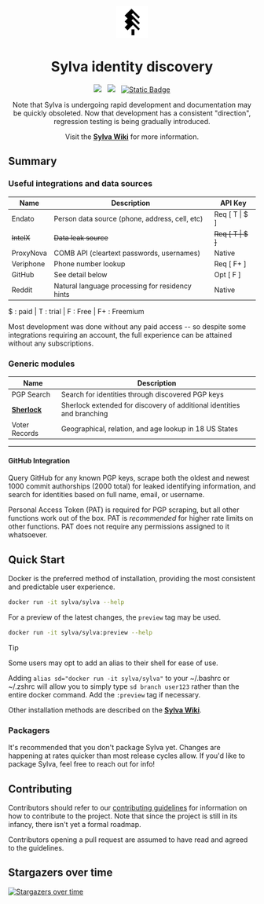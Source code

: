 <p align="center">
<picture>
  <source media="(prefers-color-scheme: dark)" width="100" height="100" srcset="../docs/assets/logo-white.png">
  <source media="(prefers-color-scheme: light)" width="100" height="100" srcset="../docs/assets/logo-black.png">
  <img alt="Shows an illustrated sun in light mode and a moon with stars in dark mode." src="../docs/assets/logo-black.png">
</picture>
</p>

<h1 align="center">Sylva identity discovery</h1>

<p align="center">
<a href="https://codeclimate.com/github/ppfeister/sylva/maintainability"><img src="https://api.codeclimate.com/v1/badges/4884eb85ac21a8426edc/maintainability" /></a>
&nbsp; <a href="https://codeclimate.com/github/ppfeister/sylva/test_coverage"><img src="https://api.codeclimate.com/v1/badges/4884eb85ac21a8426edc/test_coverage" /></a>
&nbsp; <a href="#"><img alt="Static Badge" src="https://img.shields.io/badge/type%20safety-mypy-1868ff"></a>
</p>

<p align="center">
Note that Sylva is undergoing rapid development and documentation may be quickly obsoleted. Now that development has a consistent "direction", regression testing is being gradually introduced.
</p>
<p align="center">
Visit the <strong><a href="https://sylva.pfeister.dev">Sylva Wiki</a></strong> for more information.
</p>

## Summary

### Useful integrations and data sources

| Name | Description | API Key |
| --- | --- | --- |
| Endato | Person data source (phone, address, cell, etc) | Req [ T \| $ ] |
| ~~IntelX~~ | ~~Data leak source~~ | ~~Req [ T \| $ ]~~ |
| ProxyNova | COMB API (cleartext passwords, usernames) | Native |
| Veriphone | Phone number lookup | Req [ F+ ] |
| GitHub | See detail below | Opt [ F ] |
| Reddit | Natural language processing for residency hints  | Native |

$ : paid | T : trial | F : Free | F+ : Freemium

Most development was done without any paid access -- so despite some integrations requiring an account, the full experience can be attained without any subscriptions.

### Generic modules

| Name | Description |
| --- | --- |
| PGP Search | Search for identities through discovered PGP keys |
| [__Sherlock__][sherlock] | Sherlock extended for discovery of additional identities and branching
| Voter Records | Geographical, relation, and age lookup in 18 US States |

___

#### GitHub Integration

Query GitHub for any known PGP keys, scrape both the oldest and newest 1000 commit authorships (2000 total) for leaked identifying information, and search for identities based on full name, email, or username.

Personal Access Token (PAT) is required for PGP scraping, but all other functions work out of the box. PAT is _recommended_ for higher rate limits on other functions. PAT does not require any permissions assigned to it whatsoever.


## Quick Start

Docker is the preferred method of installation, providing the most consistent and predictable user experience.

```bash
docker run -it sylva/sylva --help
```

For a preview of the latest changes, the `preview` tag may be used.

```bash
docker run -it sylva/sylva:preview --help
```

> [!TIP]
> Some users may opt to add an alias to their shell for ease of use.
>
> Adding `alias sd="docker run -it sylva/sylva"` to your ~/.bashrc or ~/.zshrc will allow you to simply type `sd branch user123` rather than the entire docker command. Add the `:preview` tag if necessary.

Other installation methods are described on the [__Sylva Wiki__][wiki-install].

### Packagers

It's recommended that you don't package Sylva yet. Changes are happening at rates quicker than most release cycles allow. If you'd like to package Sylva, feel free to reach out for info!

## Contributing

Contributors should refer to our [contributing guidelines][wiki-contributing] for information on how to contribute to the project. Note that since the project is still in its infancy, there isn't yet a formal roadmap.

Contributors opening a pull request are assumed to have read and agreed to the guidelines.


## Stargazers over time
[![Stargazers over time](https://starchart.cc/ppfeister/sylva.svg?variant=adaptive)](https://starchart.cc/ppfeister/sylva)


[wiki-install]: https://sylva.pfeister.dev/install/
[wiki-contributing]: https://sylva.pfeister.dev/contributing/introduction/

[sherlock]: https://github.com/sherlock-project/sherlock
[flaresolverr]: https://github.com/flaresolverr/flaresolverr

[xorg-x11-server-Xvfb]: https://packages.fedoraproject.org/pkgs/xorg-x11-server/xorg-x11-server-Xvfb/
